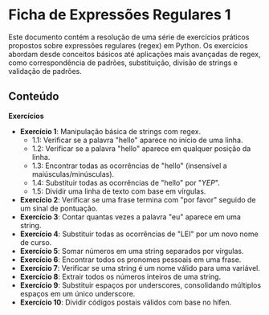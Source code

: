 # Ficha de Expressões Regulares 1

Este documento contém a resolução de uma série de exercícios práticos propostos sobre expressões regulares (regex) em Python. Os exercícios abordam desde conceitos básicos até aplicações mais avançadas de regex, como correspondência de padrões, substituição, divisão de strings e validação de padrões.

## Conteúdo

**Exercícios**
   - **Exercício 1**: Manipulação básica de strings com regex.
     - 1.1: Verificar se a palavra "hello" aparece no início de uma linha.
     - 1.2: Verificar se a palavra "hello" aparece em qualquer posição da linha.
     - 1.3: Encontrar todas as ocorrências de "hello" (insensível a maiúsculas/minúsculas).
     - 1.4: Substituir todas as ocorrências de "hello" por "*YEP*".
     - 1.5: Dividir uma linha de texto com base em vírgulas.
   - **Exercício 2**: Verificar se uma frase termina com "por favor" seguido de um sinal de pontuação.
   - **Exercício 3**: Contar quantas vezes a palavra "eu" aparece em uma string.
   - **Exercício 4**: Substituir todas as ocorrências de "LEI" por um novo nome de curso.
   - **Exercício 5**: Somar números em uma string separados por vírgulas.
   - **Exercício 6**: Encontrar todos os pronomes pessoais em uma frase.
   - **Exercício 7**: Verificar se uma string é um nome válido para uma variável.
   - **Exercício 8**: Extrair todos os números inteiros de uma string.
   - **Exercício 9**: Substituir espaços por underscores, consolidando múltiplos espaços em um único underscore.
   - **Exercício 10**: Dividir códigos postais válidos com base no hífen.